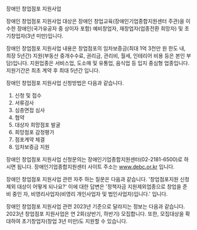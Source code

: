 장애인 창업점포 지원사업

장애인 창업점포 지원사업 대상은 장애인 창업교육(장애인기업종합지원센터 주관)을 이수한 장애인(국가유공자 중 상이자 포함) 예비창업자, 재창업자(업종전환 희망자) 및 초기창업자(3년 미만)입니다.

장애인 창업점포 지원사업 내용은 창업점포의 임차보증금(최대 1억 3천만 원 한도 내, 최장 5년간) 지원(부동산 중개수수료, 권리금, 관리비, 월세, 인테리어 비용 등은 본인 부담)입니다.
지원업종은 서비스업, 도소매 및 유통업, 음식업 등 입지 중심형 업종입니다.
지원기간은 최초 계약 후 최대 5년간 입니다.

장애인 창업점포 지원사업 신청방법은 다음과 같습니다.
1. 신청 및 접수
2. 서류검사
3. 심층면접 심사
4. 협약
5. 대상자 희망점포 발굴
6. 희망점포 감정평가
7. 점포계약 체결
8. 임차보증금 지원

장애인 창업점포 지원사업 신청문의는 장애인기업종합지원센터(02-2181-6500)로 하시면 됩니다.
장애인기업종합지원센터 사이트 주소는 www.debc.or.kr 입니다.

장애인 창업점포 지원사업 관련 자주 하는 질문은 다음과 같습니다.
'창업점포지원 신청 제외 대상이 어떻게 되나요?' 이에 대한 답변은 '정책자금 지원제외업종으로 창업을 준비 중인 자, 비영리사업자(비영리 개인사업자 및 법인사업자)입니다.' 입니다.

장애인 창업점포 지원사업 관련 2023년 기준으로 달라지는 정보는 다음과 같습니다.
2023년 창업점포 지원사업은 연 2회(상반기, 하반기) 모집합니다. 또한, 모집대상을 확대하여 초기창업자(창업 3년 미만)도 지원할 수 있습니다.
